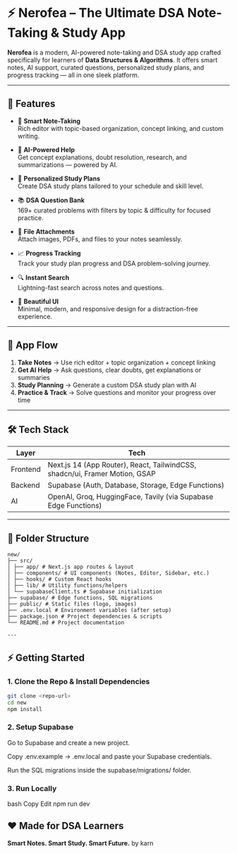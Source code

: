 # ⚡ Nerofea – The Ultimate DSA Note-Taking & Study App

**Nerofea** is a modern, AI-powered note-taking and DSA study app crafted specifically for learners of **Data Structures & Algorithms**. It offers smart notes, AI support, curated questions, personalized study plans, and progress tracking — all in one sleek platform.

---

## 🚀 Features

- 🔖 **Smart Note-Taking**  
  Rich editor with topic-based organization, concept linking, and custom writing.

- 🤖 **AI-Powered Help**  
  Get concept explanations, doubt resolution, research, and summarizations — powered by AI.

- 🧠 **Personalized Study Plans**  
  Create DSA study plans tailored to your schedule and skill level.

- 📚 **DSA Question Bank**  
  169+ curated problems with filters by topic & difficulty for focused practice.

- 📎 **File Attachments**  
  Attach images, PDFs, and files to your notes seamlessly.

- 📈 **Progress Tracking**  
  Track your study plan progress and DSA problem-solving journey.

- 🔍 **Instant Search**  
  Lightning-fast search across notes and questions.

- 🎨 **Beautiful UI**  
  Minimal, modern, and responsive design for a distraction-free experience.

---

## 🧭 App Flow

1. **Take Notes** → Use rich editor + topic organization + concept linking  
2. **Get AI Help** → Ask questions, clear doubts, get explanations or summaries  
3. **Study Planning** → Generate a custom DSA study plan with AI  
4. **Practice & Track** → Solve questions and monitor your progress over time

---

## 🛠️ Tech Stack

| Layer      | Tech                                                                 |
|------------|----------------------------------------------------------------------|
| Frontend   | Next.js 14 (App Router), React, TailwindCSS, shadcn/ui, Framer Motion, GSAP |
| Backend    | Supabase (Auth, Database, Storage, Edge Functions)                  |
| AI         | OpenAI, Groq, HuggingFace, Tavily (via Supabase Edge Functions)     |

---

## 📁 Folder Structure
```
new/
├── src/
│ ├── app/ # Next.js app routes & layout
│ ├── components/ # UI components (Notes, Editor, Sidebar, etc.)
│ ├── hooks/ # Custom React hooks
│ ├── lib/ # Utility functions/helpers
│ └── supabaseClient.ts # Supabase initialization
├── supabase/ # Edge functions, SQL migrations
├── public/ # Static files (logo, images)
├── .env.local # Environment variables (after setup)
├── package.json # Project dependencies & scripts
└── README.md # Project documentation 

---
```
## ⚡ Getting Started

### 1. Clone the Repo & Install Dependencies

```bash
git clone <repo-url>
cd new
npm install
```

### 2. Setup Supabase
Go to Supabase and create a new project.

Copy .env.example → .env.local and paste your Supabase credentials.

Run the SQL migrations inside the supabase/migrations/ folder.

### 3. Run Locally
bash
Copy
Edit
npm run dev


## ❤️ Made for DSA Learners

**Smart Notes. Smart Study. Smart Future.**
by karn
